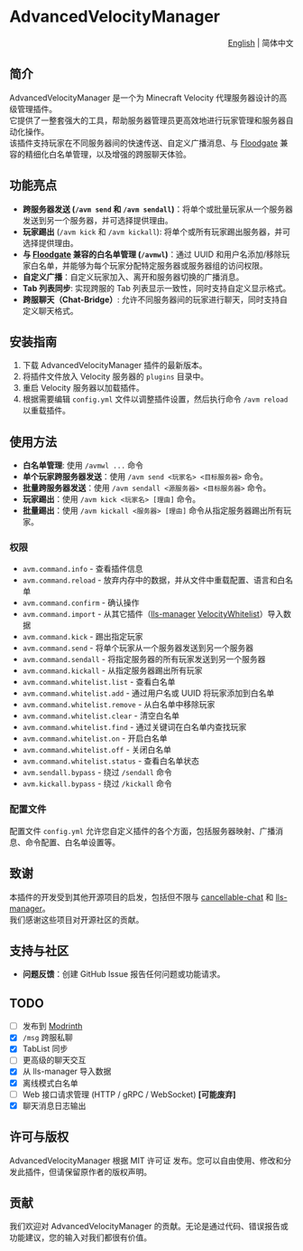 # AdvancedVelocityManager

<div align="right">
  <a title="English" href="./README.md" >English</a>
  |
  简体中文
</div>

## 简介

AdvancedVelocityManager 是一个为 Minecraft Velocity 代理服务器设计的高级管理插件。<br>
它提供了一整套强大的工具，帮助服务器管理员更高效地进行玩家管理和服务器自动化操作。<br>
该插件支持玩家在不同服务器间的快速传送、自定义广播消息、与 [Floodgate](https://geysermc.org/wiki/floodgate/) 兼容的精细化白名单管理，以及增强的跨服聊天体验。

## 功能亮点

- **跨服务器发送 (`/avm send` 和 `/avm sendall`)**：将单个或批量玩家从一个服务器发送到另一个服务器，并可选择提供理由。
- **玩家踢出** (`/avm kick` 和 `/avm kickall`): 将单个或所有玩家踢出服务器，并可选择提供理由。
- **与 [Floodgate](https://geysermc.org/wiki/floodgate/) 兼容的白名单管理 (`/avmwl`)**：通过 UUID 和用户名添加/移除玩家白名单，并能够为每个玩家分配特定服务器或服务器组的访问权限。
- **自定义广播**：自定义玩家加入、离开和服务器切换的广播消息。
- **Tab 列表同步**: 实现跨服的 Tab 列表显示一致性，同时支持自定义显示格式。
- **跨服聊天（Chat-Bridge）**: 允许不同服务器间的玩家进行聊天，同时支持自定义聊天格式。

## 安装指南

1. 下载 AdvancedVelocityManager 插件的最新版本。
2. 将插件文件放入 Velocity 服务器的 `plugins` 目录中。
3. 重启 Velocity 服务器以加载插件。
4. 根据需要编辑 `config.yml` 文件以调整插件设置，然后执行命令 `/avm reload` 以重载插件。

## 使用方法

- **白名单管理**: 使用 `/avmwl ...` 命令
- **单个玩家跨服务器发送**：使用 `/avm send <玩家名> <目标服务器>` 命令。
- **批量跨服务器发送**：使用 `/avm sendall <源服务器> <目标服务器>` 命令。
- **玩家踢出**：使用 `/avm kick <玩家名> [理由]` 命令。
- **批量踢出**：使用 `/avm kickall <服务器> [理由]` 命令从指定服务器踢出所有玩家。

### 权限

- `avm.command.info` - 查看插件信息
- `avm.command.reload` - 放弃内存中的数据，并从文件中重载配置、语言和白名单
- `avm.command.confirm` - 确认操作
- `avm.command.import` - 从其它插件（[lls-manager](https://github.com/plusls/lls-manager) [VelocityWhitelist](https://gitee.com/virtual-qu-an/velocity-whitelist)）导入数据
- `avm.command.kick` - 踢出指定玩家
- `avm.command.send` - 将单个玩家从一个服务器发送到另一个服务器
- `avm.command.sendall` - 将指定服务器的所有玩家发送到另一个服务器
- `avm.command.kickall` - 从指定服务器踢出所有玩家
- `avm.command.whitelist.list` - 查看白名单
- `avm.command.whitelist.add` - 通过用户名或 UUID 将玩家添加到白名单
- `avm.command.whitelist.remove` - 从白名单中移除玩家
- `avm.command.whitelist.clear` - 清空白名单
- `avm.command.whitelist.find` - 通过关键词在白名单内查找玩家
- `avm.command.whitelist.on` - 开启白名单
- `avm.command.whitelist.off` - 关闭白名单
- `avm.command.whitelist.status` - 查看白名单状态
- `avm.sendall.bypass` - 绕过 `/sendall` 命令
- `avm.kickall.bypass` - 绕过 `/kickall` 命令

### 配置文件

配置文件 `config.yml` 允许您自定义插件的各个方面，包括服务器映射、广播消息、命令配置、白名单设置等。

## 致谢

本插件的开发受到其他开源项目的启发，包括但不限与 [cancellable-chat](https://github.com/ZhuRuoLing/cancellable-chat) 和 [lls-manager](https://github.com/plusls/lls-manager)。<br>
我们感谢这些项目对开源社区的贡献。

## 支持与社区

- **问题反馈**：创建 GitHub Issue 报告任何问题或功能请求。

## TODO

- [ ] 发布到 [Modrinth](https://modrinth.com)
- [x] `/msg` 跨服私聊
- [x] TabList 同步
- [ ] 更高级的聊天交互
- [x] 从 lls-manager 导入数据
- [x] 离线模式白名单
- [ ] Web 接口请求管理 (HTTP / gRPC / WebSocket) **[可能废弃]**
- [x] 聊天消息日志输出

## 许可与版权

AdvancedVelocityManager 根据 MIT 许可证 发布。您可以自由使用、修改和分发此插件，但请保留原作者的版权声明。

## 贡献

我们欢迎对 AdvancedVelocityManager 的贡献。无论是通过代码、错误报告或功能建议，您的输入对我们都很有价值。
